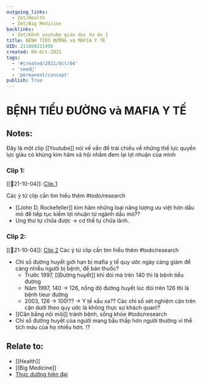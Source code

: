 ```yaml
---
outgoing_links:
  - Zet/Health
  - Zet/Big Medicine
backlinks:
  - Zet/Kênh youtube giáo dục tự do 1
title: BỆNH TIỂU ĐƯỜNG và MAFIA Y TẾ
UID: 211004221456
created: 04-Oct-2021
tags:
  - '#created/2021/Oct/04'
  - 'seed🥜'
  - 'permanent/concept'
publish: True
---
```

# BỆNH TIỂU ĐƯỜNG và MAFIA Y TẾ

## Notes:
Đây là một clip [[Youtube]] nói về vấn đề trái chiều về những thế lực quyền lực giàu có khủng kìm hãm xã hội nhằm đem lại lợi nhuận của mình

### Clip 1:
[[📝21-10-04]]: [Clip 1](https://www.youtube.com/watch?v=TXuqezns1k0)

Các ý từ clip cần tìm hiểu thêm #todo/research 
- [[John D. Rockefeller]] kìm hãm những loại năng lượng ưu việt hơn dầu mỏ để tiếp tục kiếm lợi nhuận từ ngành dầu mỏ??
- Ung thư tự chữa được -> cơ thể tự chữa lành.

### Clip 2:
[[📝21-10-04]]: [Clip 2](https://www.youtube.com/watch?v=lMBZ-GSlLyo)
Các ý từ clip cần tìm hiểu thêm #todo/research 
- Chỉ số đường huyết giới hạn bị mafia y tế quy ước ngày càng giảm để càng nhiều người bị bệnh, để bán thuốc?
	- Trước 1997, [[Đường huyết]] khi đói mà trên 140 thì là bệnh tiểu đường
	- Năm 1997, 140 -> 126, nồng độ đường huyết lúc đói trên 126 thì là bệnh tieur đường
	- 2003, 126 -> 100!??
-> Y tế xấu xa??
Các chỉ số xét nghiệm cận trên cận dưới theo quy ước là không thực sự khách quan!?
- [[Cân bằng nội môi]] tránh bệnh, sống khỏe #todo/research 
- Chỉ số đường huyết của người mang bầu thấp hơn người thường vì thể tích máu của họ nhiều hơn. !?

## Relate to:
- [[Health]]
- [[Big Medicine]]
- [Thực dưỡng hiện đại](https://thucduonghiendai.com/)